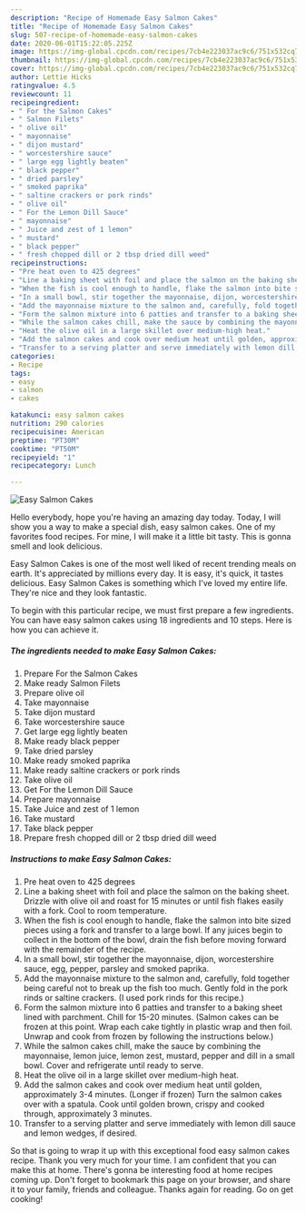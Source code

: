 ```yaml
---
description: "Recipe of Homemade Easy Salmon Cakes"
title: "Recipe of Homemade Easy Salmon Cakes"
slug: 507-recipe-of-homemade-easy-salmon-cakes
date: 2020-06-01T15:22:05.225Z
image: https://img-global.cpcdn.com/recipes/7cb4e223037ac9c6/751x532cq70/easy-salmon-cakes-recipe-main-photo.jpg
thumbnail: https://img-global.cpcdn.com/recipes/7cb4e223037ac9c6/751x532cq70/easy-salmon-cakes-recipe-main-photo.jpg
cover: https://img-global.cpcdn.com/recipes/7cb4e223037ac9c6/751x532cq70/easy-salmon-cakes-recipe-main-photo.jpg
author: Lettie Hicks
ratingvalue: 4.5
reviewcount: 11
recipeingredient:
- " For the Salmon Cakes"
- " Salmon Filets"
- " olive oil"
- " mayonnaise"
- " dijon mustard"
- " worcestershire sauce"
- " large egg lightly beaten"
- " black pepper"
- " dried parsley"
- " smoked paprika"
- " saltine crackers or pork rinds"
- " olive oil"
- " For the Lemon Dill Sauce"
- " mayonnaise"
- " Juice and zest of 1 lemon"
- " mustard"
- " black pepper"
- " fresh chopped dill or 2 tbsp dried dill weed"
recipeinstructions:
- "Pre heat oven to 425 degrees"
- "Line a baking sheet with foil and place the salmon on the baking sheet. Drizzle with olive oil and roast for 15 minutes or until fish flakes easily with a fork. Cool to room temperature."
- "When the fish is cool enough to handle, flake the salmon into bite sized pieces using a fork and transfer to a large bowl. If any juices begin to collect in the bottom of the bowl, drain the fish before moving forward with the remainder of the recipe."
- "In a small bowl, stir together the mayonnaise, dijon, worcestershire sauce, egg, pepper, parsley and smoked paprika."
- "Add the mayonnaise mixture to the salmon and, carefully, fold together being careful not to break up the fish too much. Gently fold in the pork rinds or saltine crackers. (I used pork rinds for this recipe.)"
- "Form the salmon mixture into 6 patties and transfer to a baking sheet lined with parchment. Chill for 15-20 minutes. (Salmon cakes can be frozen at this point. Wrap each cake tightly in plastic wrap and then foil. Unwrap and cook from frozen by following the instructions below.)"
- "While the salmon cakes chill, make the sauce by combining the mayonnaise, lemon juice, lemon zest, mustard, pepper and dill in a small bowl. Cover and refrigerate until ready to serve."
- "Heat the olive oil in a large skillet over medium-high heat."
- "Add the salmon cakes and cook over medium heat until golden, approximately 3-4 minutes. (Longer if frozen) Turn the salmon cakes over with a spatula. Cook until golden brown, crispy and cooked through, approximately 3 minutes."
- "Transfer to a serving platter and serve immediately with lemon dill sauce and lemon wedges, if desired."
categories:
- Recipe
tags:
- easy
- salmon
- cakes

katakunci: easy salmon cakes 
nutrition: 290 calories
recipecuisine: American
preptime: "PT30M"
cooktime: "PT50M"
recipeyield: "1"
recipecategory: Lunch

---
```



![Easy Salmon Cakes](https://img-global.cpcdn.com/recipes/7cb4e223037ac9c6/751x532cq70/easy-salmon-cakes-recipe-main-photo.jpg)

Hello everybody, hope you're having an amazing day today. Today, I will show you a way to make a special dish, easy salmon cakes. One of my favorites food recipes. For mine, I will make it a little bit tasty. This is gonna smell and look delicious.

Easy Salmon Cakes is one of the most well liked of recent trending meals on earth. It's appreciated by millions every day. It is easy, it's quick, it tastes delicious. Easy Salmon Cakes is something which I've loved my entire life. They're nice and they look fantastic.




To begin with this particular recipe, we must first prepare a few ingredients. You can have easy salmon cakes using 18 ingredients and 10 steps. Here is how you can achieve it.

<!--inarticleads1-->

##### The ingredients needed to make Easy Salmon Cakes:

1. Prepare  For the Salmon Cakes
1. Make ready  Salmon Filets
1. Prepare  olive oil
1. Take  mayonnaise
1. Take  dijon mustard
1. Take  worcestershire sauce
1. Get  large egg lightly beaten
1. Make ready  black pepper
1. Take  dried parsley
1. Make ready  smoked paprika
1. Make ready  saltine crackers or pork rinds
1. Take  olive oil
1. Get  For the Lemon Dill Sauce
1. Prepare  mayonnaise
1. Take  Juice and zest of 1 lemon
1. Take  mustard
1. Take  black pepper
1. Prepare  fresh chopped dill or 2 tbsp dried dill weed




<!--inarticleads2-->

##### Instructions to make Easy Salmon Cakes:

1. Pre heat oven to 425 degrees
1. Line a baking sheet with foil and place the salmon on the baking sheet. Drizzle with olive oil and roast for 15 minutes or until fish flakes easily with a fork. Cool to room temperature.
1. When the fish is cool enough to handle, flake the salmon into bite sized pieces using a fork and transfer to a large bowl. If any juices begin to collect in the bottom of the bowl, drain the fish before moving forward with the remainder of the recipe.
1. In a small bowl, stir together the mayonnaise, dijon, worcestershire sauce, egg, pepper, parsley and smoked paprika.
1. Add the mayonnaise mixture to the salmon and, carefully, fold together being careful not to break up the fish too much. Gently fold in the pork rinds or saltine crackers. (I used pork rinds for this recipe.)
1. Form the salmon mixture into 6 patties and transfer to a baking sheet lined with parchment. Chill for 15-20 minutes. (Salmon cakes can be frozen at this point. Wrap each cake tightly in plastic wrap and then foil. Unwrap and cook from frozen by following the instructions below.)
1. While the salmon cakes chill, make the sauce by combining the mayonnaise, lemon juice, lemon zest, mustard, pepper and dill in a small bowl. Cover and refrigerate until ready to serve.
1. Heat the olive oil in a large skillet over medium-high heat.
1. Add the salmon cakes and cook over medium heat until golden, approximately 3-4 minutes. (Longer if frozen) Turn the salmon cakes over with a spatula. Cook until golden brown, crispy and cooked through, approximately 3 minutes.
1. Transfer to a serving platter and serve immediately with lemon dill sauce and lemon wedges, if desired.




So that is going to wrap it up with this exceptional food easy salmon cakes recipe. Thank you very much for your time. I am confident that you can make this at home. There's gonna be interesting food at home recipes coming up. Don't forget to bookmark this page on your browser, and share it to your family, friends and colleague. Thanks again for reading. Go on get cooking!
